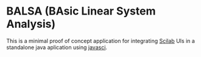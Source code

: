 # BALSA (BAsic Linear System Analysis) 

This is a minimal proof of concept  application for integrating  [Scilab](http://www.scilab.org) 
UIs in a standalone java aplication using [javasci](https://help.scilab.org/docs/6.0.0/en_US/javasci.html).


